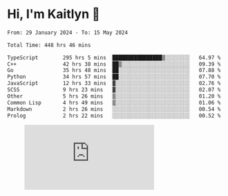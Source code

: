 # Hi, I'm Kaitlyn 👋
<!--START_SECTION:waka-->

```txt
From: 29 January 2024 - To: 15 May 2024

Total Time: 448 hrs 46 mins

TypeScript        295 hrs 5 mins  ████████████████▒░░░░░░░░   64.97 %
C++               42 hrs 38 mins  ██▒░░░░░░░░░░░░░░░░░░░░░░   09.39 %
Go                35 hrs 48 mins  ██░░░░░░░░░░░░░░░░░░░░░░░   07.88 %
Python            34 hrs 57 mins  ██░░░░░░░░░░░░░░░░░░░░░░░   07.70 %
JavaScript        12 hrs 33 mins  ▓░░░░░░░░░░░░░░░░░░░░░░░░   02.76 %
SCSS              9 hrs 23 mins   ▓░░░░░░░░░░░░░░░░░░░░░░░░   02.07 %
Other             5 hrs 26 mins   ▒░░░░░░░░░░░░░░░░░░░░░░░░   01.20 %
Common Lisp       4 hrs 49 mins   ▒░░░░░░░░░░░░░░░░░░░░░░░░   01.06 %
Markdown          2 hrs 26 mins   ░░░░░░░░░░░░░░░░░░░░░░░░░   00.54 %
Prolog            2 hrs 22 mins   ░░░░░░░░░░░░░░░░░░░░░░░░░   00.52 %
```

<!--END_SECTION:waka-->

<figure><embed src="https://wakatime.com/share/@018d58bc-3d22-46c9-b2d7-4ed36fb8172d/243b5d9b-77cd-4133-89ff-dcc8f225fa18.svg"></embed></figure>
